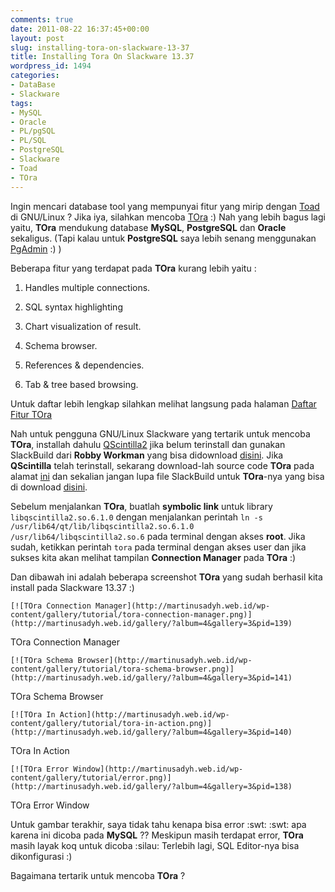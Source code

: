 ```yaml
---
comments: true
date: 2011-08-22 16:37:45+00:00
layout: post
slug: installing-tora-on-slackware-13-37
title: Installing Tora On Slackware 13.37
wordpress_id: 1494
categories:
- DataBase
- Slackware
tags:
- MySQL
- Oracle
- PL/pgSQL
- PL/SQL
- PostgreSQL
- Slackware
- Toad
- TOra
---
```


Ingin mencari database tool yang mempunyai fitur yang mirip dengan [Toad](http://www.questsoftware.com.sg/toad/) di GNU/Linux ? Jika iya, silahkan mencoba [TOra](http://torasql.com/about) :) Nah yang lebih bagus lagi yaitu, **TOra** mendukung database **MySQL**, **PostgreSQL** dan **Oracle** sekaligus. (Tapi kalau untuk **PostgreSQL** saya lebih senang menggunakan [PgAdmin](http://martinusadyh.web.id/2010/03/04/installing-pgadmin3-1-10-1-on-slackware-13-0/) :) )

Beberapa fitur yang terdapat pada **TOra** kurang lebih yaitu :




  1. Handles multiple connections.


  2. SQL syntax highlighting


  3. Chart visualization of result.


  4. Schema browser.


  5. References & dependencies.


  6. Tab & tree based browsing.


Untuk daftar lebih lengkap silahkan melihat langsung pada halaman [Daftar Fitur TOra](http://torasql.com/about)
<!-- more -->
Nah untuk pengguna GNU/Linux Slackware yang tertarik untuk mencoba **TOra**, installah dahulu [QScintilla2](http://www.riverbankcomputing.co.uk/software/qscintilla/download) jika belum terinstall dan gunakan SlackBuild dari **Robby Workman** yang bisa didownload [disini](http://repo.ukdw.ac.id/alien-kde/4.6.5/source/deps/QScintilla/). Jika **QScintilla** telah terinstall, sekarang download-lah source code **TOra** pada alamat [ini](http://sourceforge.net/projects/tora/files/tora/2.1.3/tora-2.1.3.tar.bz2/download) dan sekalian jangan lupa file SlackBuild untuk **TOra**-nya yang bisa di download [disini](https://github.com/aclemons/slackbuilds/tree/master/tora).

Sebelum menjalankan **TOra**, buatlah **symbolic link** untuk library `libqscintilla2.so.6.1.0` dengan menjalankan perintah `ln -s /usr/lib64/qt/lib/libqscintilla2.so.6.1.0 /usr/lib64/libqscintilla2.so.6` pada terminal dengan akses **root**. Jika sudah, ketikkan perintah `tora` pada terminal dengan akses user dan jika sukses kita akan melihat tampilan **Connection Manager** pada **TOra** :)

Dan dibawah ini adalah beberapa screenshot **TOra** yang sudah berhasil kita install pada Slackware 13.37 :)







    

    [![TOra Connection Manager](http://martinusadyh.web.id/wp-content/gallery/tutorial/tora-connection-manager.png)](http://martinusadyh.web.id/gallery/?album=4&gallery=3&pid=139)  
TOra Connection Manager
    

    

    [![TOra Schema Browser](http://martinusadyh.web.id/wp-content/gallery/tutorial/tora-schema-browser.png)](http://martinusadyh.web.id/gallery/?album=4&gallery=3&pid=141)  
TOra Schema Browser
    





    

    [![TOra In Action](http://martinusadyh.web.id/wp-content/gallery/tutorial/tora-in-action.png)](http://martinusadyh.web.id/gallery/?album=4&gallery=3&pid=140)  
TOra In Action
    

    

    [![TOra Error Window](http://martinusadyh.web.id/wp-content/gallery/tutorial/error.png)](http://martinusadyh.web.id/gallery/?album=4&gallery=3&pid=138)  
TOra Error Window
    




Untuk gambar terakhir, saya tidak tahu kenapa bisa error  :swt:  :swt:  apa karena ini dicoba pada **MySQL** ?? Meskipun masih terdapat error, **TOra** masih layak koq untuk dicoba  :silau: Terlebih lagi, SQL Editor-nya bisa dikonfigurasi :)

Bagaimana tertarik untuk mencoba **TOra** ?

